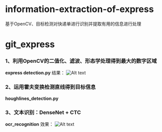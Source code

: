 # information-extraction-of-express
基于OpenCV、目标检测对快递单进行识别并提取有用的信息进行处理


# git_express

### 1、利用OpenCV的二值化、滤波、形态学处理得到最大的数字区域
**express detection.py**
结果：
![Alt text](https://github.com/weijiawu/information-extraction-of-express/raw/master/image/1533113515(1).png)


### 2、运用霍夫变换检测直线得到目标信息
**houghlines_detection.py**


### 3、文本识别：DenseNet + CTC
**ocr_recognition**
效果：
![Alt text](https://github.com/weijiawu/information-extraction-of-express/raw/master/image/1534857600(1).png)

